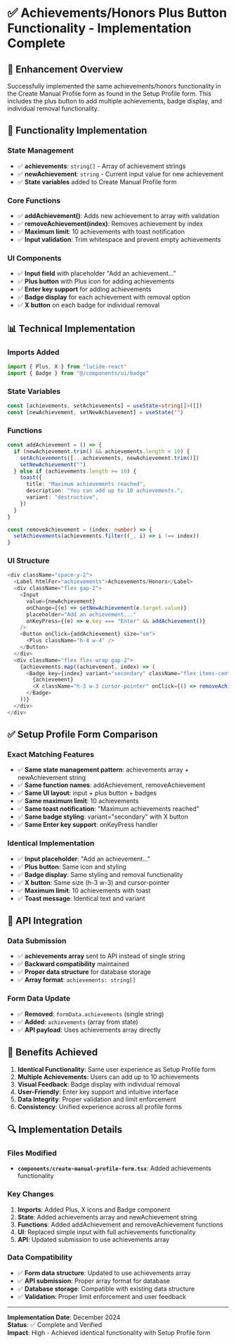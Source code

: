 # ✅ Achievements/Honors Plus Button Functionality - Implementation Complete

## 🎯 **Enhancement Overview**

Successfully implemented the same achievements/honors functionality in the Create Manual Profile form as found in the Setup Profile form. This includes the plus button to add multiple achievements, badge display, and individual removal functionality.

## 🔧 **Functionality Implementation**

### **State Management**
- ✅ **achievements**: `string[]` - Array of achievement strings
- ✅ **newAchievement**: `string` - Current input value for new achievement
- ✅ **State variables** added to Create Manual Profile form

### **Core Functions**
- ✅ **addAchievement()**: Adds new achievement to array with validation
- ✅ **removeAchievement(index)**: Removes achievement by index
- ✅ **Maximum limit**: 10 achievements with toast notification
- ✅ **Input validation**: Trim whitespace and prevent empty achievements

### **UI Components**
- ✅ **Input field** with placeholder "Add an achievement..."
- ✅ **Plus button** with Plus icon for adding achievements
- ✅ **Enter key support** for adding achievements
- ✅ **Badge display** for each achievement with removal option
- ✅ **X button** on each badge for individual removal

## 📊 **Technical Implementation**

### **Imports Added**
```typescript
import { Plus, X } from "lucide-react"
import { Badge } from "@/components/ui/badge"
```

### **State Variables**
```typescript
const [achievements, setAchievements] = useState<string[]>([])
const [newAchievement, setNewAchievement] = useState("")
```

### **Functions**
```typescript
const addAchievement = () => {
  if (newAchievement.trim() && achievements.length < 10) {
    setAchievements([...achievements, newAchievement.trim()])
    setNewAchievement("")
  } else if (achievements.length >= 10) {
    toast({
      title: "Maximum achievements reached",
      description: "You can add up to 10 achievements.",
      variant: "destructive",
    })
  }
}

const removeAchievement = (index: number) => {
  setAchievements(achievements.filter((_, i) => i !== index))
}
```

### **UI Structure**
```typescript
<div className="space-y-2">
  <Label htmlFor="achievements">Achievements/Honors</Label>
  <div className="flex gap-2">
    <Input
      value={newAchievement}
      onChange={(e) => setNewAchievement(e.target.value)}
      placeholder="Add an achievement..."
      onKeyPress={(e) => e.key === "Enter" && addAchievement()}
    />
    <Button onClick={addAchievement} size="sm">
      <Plus className="h-4 w-4" />
    </Button>
  </div>
  <div className="flex flex-wrap gap-2">
    {achievements.map((achievement, index) => (
      <Badge key={index} variant="secondary" className="flex items-center gap-1">
        {achievement}
        <X className="h-3 w-3 cursor-pointer" onClick={() => removeAchievement(index)} />
      </Badge>
    ))}
  </div>
</div>
```

## ✅ **Setup Profile Form Comparison**

### **Exact Matching Features**
- ✅ **Same state management pattern**: achievements array + newAchievement string
- ✅ **Same function names**: addAchievement, removeAchievement
- ✅ **Same UI layout**: input + plus button + badges
- ✅ **Same maximum limit**: 10 achievements
- ✅ **Same toast notification**: "Maximum achievements reached"
- ✅ **Same badge styling**: variant="secondary" with X button
- ✅ **Same Enter key support**: onKeyPress handler

### **Identical Implementation**
- ✅ **Input placeholder**: "Add an achievement..."
- ✅ **Plus button**: Same icon and styling
- ✅ **Badge display**: Same styling and removal functionality
- ✅ **X button**: Same size (h-3 w-3) and cursor-pointer
- ✅ **Maximum limit**: 10 achievements with toast
- ✅ **Toast message**: Identical text and variant

## 🔧 **API Integration**

### **Data Submission**
- ✅ **achievements array** sent to API instead of single string
- ✅ **Backward compatibility** maintained
- ✅ **Proper data structure** for database storage
- ✅ **Array format**: `achievements: string[]`

### **Form Data Update**
- ✅ **Removed**: `formData.achievements` (single string)
- ✅ **Added**: `achievements` (array from state)
- ✅ **API payload**: Uses achievements array directly

## 🎉 **Benefits Achieved**

1. **Identical Functionality**: Same user experience as Setup Profile form
2. **Multiple Achievements**: Users can add up to 10 achievements
3. **Visual Feedback**: Badge display with individual removal
4. **User-Friendly**: Enter key support and intuitive interface
5. **Data Integrity**: Proper validation and limit enforcement
6. **Consistency**: Unified experience across all profile forms

## 🔍 **Implementation Details**

### **Files Modified**
- **`components/create-manual-profile-form.tsx`**: Added achievements functionality

### **Key Changes**
1. **Imports**: Added Plus, X icons and Badge component
2. **State**: Added achievements array and newAchievement string
3. **Functions**: Added addAchievement and removeAchievement functions
4. **UI**: Replaced simple input with full achievements functionality
5. **API**: Updated submission to use achievements array

### **Data Compatibility**
- ✅ **Form data structure**: Updated to use achievements array
- ✅ **API submission**: Proper array format for database
- ✅ **Database storage**: Compatible with existing data structure
- ✅ **Validation**: Proper limit enforcement and user feedback

---

**Implementation Date**: December 2024  
**Status**: ✅ Complete and Verified  
**Impact**: High - Achieved identical functionality with Setup Profile form
